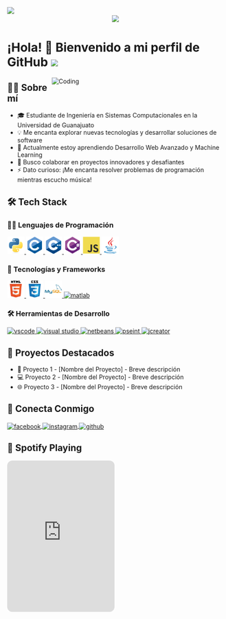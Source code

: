 <img src="https://user-images.githubusercontent.com/73097560/115834477-dbab4500-a447-11eb-908a-139a6edaec5c.gif">

<div align="center">
  <img src="https://readme-typing-svg.herokuapp.com?font=Time+New+Roman&color=%23C8BE25&size=25&center=true&vCenter=true&width=600&height=100&lines=Estudiante+de+Sistemas+Computacionales+@UG;Desarrollador+Full+Stack+en+Formación;Apasionado+por+la+Programación;Siempre+Aprendiendo+Nuevas+Tecnologías" />
</div>

# ¡Hola! 👋 Bienvenido a mi perfil de GitHub <img src="https://media.giphy.com/media/hvRJCLFzcasrR4ia7z/giphy.gif" width="35">

<img align="right" alt="Coding" width="400" src="https://user-images.githubusercontent.com/74038190/229223263-cf2e4b07-2615-4f87-9c38-e37600f8381a.gif">

## 👨‍💻 Sobre mí

- 🎓 Estudiante de Ingeniería en Sistemas Computacionales en la Universidad de Guanajuato
- 💡 Me encanta explorar nuevas tecnologías y desarrollar soluciones de software
- 🌱 Actualmente estoy aprendiendo Desarrollo Web Avanzado y Machine Learning
- 👯 Busco colaborar en proyectos innovadores y desafiantes
- ⚡ Dato curioso: ¡Me encanta resolver problemas de programación mientras escucho música!

## 🛠️ Tech Stack

### 👨‍💻 Lenguajes de Programación

<p align="left">
    <a href="https://www.python.org" target="_blank"> 
        <img src="https://raw.githubusercontent.com/devicons/devicon/master/icons/python/python-original.svg" alt="python" width="40" height="40"/> 
    </a>
    <a href="https://www.cprogramming.com/" target="_blank"> 
        <img src="https://raw.githubusercontent.com/devicons/devicon/master/icons/c/c-original.svg" alt="c" width="40" height="40"/> 
    </a>
    <a href="https://www.w3schools.com/cpp/" target="_blank"> 
        <img src="https://raw.githubusercontent.com/devicons/devicon/master/icons/cplusplus/cplusplus-original.svg" alt="cplusplus" width="40" height="40"/> 
    </a>
    <a href="https://www.w3schools.com/cs/" target="_blank"> 
        <img src="https://raw.githubusercontent.com/devicons/devicon/master/icons/csharp/csharp-original.svg" alt="csharp" width="40" height="40"/> 
    </a>
    <a href="https://developer.mozilla.org/en-US/docs/Web/JavaScript" target="_blank"> 
        <img src="https://raw.githubusercontent.com/devicons/devicon/master/icons/javascript/javascript-original.svg" alt="javascript" width="40" height="40"/> 
    </a>
    <a href="https://www.java.com" target="_blank"> 
        <img src="https://raw.githubusercontent.com/devicons/devicon/master/icons/java/java-original.svg" alt="java" width="40" height="40"/> 
    </a>
</p>

### 🚀 Tecnologías y Frameworks

<p align="left">
    <a href="https://www.w3.org/html/" target="_blank"> 
        <img src="https://raw.githubusercontent.com/devicons/devicon/master/icons/html5/html5-original-wordmark.svg" alt="html5" width="40" height="40"/> 
    </a>
    <a href="https://www.w3schools.com/css/" target="_blank"> 
        <img src="https://raw.githubusercontent.com/devicons/devicon/master/icons/css3/css3-original-wordmark.svg" alt="css3" width="40" height="40"/> 
    </a>
    <a href="https://www.mysql.com/" target="_blank"> 
        <img src="https://raw.githubusercontent.com/devicons/devicon/master/icons/mysql/mysql-original-wordmark.svg" alt="mysql" width="40" height="40"/> 
    </a>
    <a href="https://www.mathworks.com/" target="_blank"> 
        <img src="https://upload.wikimedia.org/wikipedia/commons/2/21/Matlab_Logo.png" alt="matlab" width="40" height="40"/> 
    </a>
</p>

### 🛠️ Herramientas de Desarrollo

<p align="left">
    <a href="https://code.visualstudio.com/" target="_blank"> 
        <img src="https://upload.wikimedia.org/wikipedia/commons/thumb/9/9a/Visual_Studio_Code_1.35_icon.svg/1024px-Visual_Studio_Code_1.35_icon.svg.png" alt="vscode" width="40" height="40"/> 
    </a>
    <a href="https://visualstudio.microsoft.com/" target="_blank"> 
        <img src="https://upload.wikimedia.org/wikipedia/commons/thumb/5/59/Visual_Studio_Icon_2019.svg/1200px-Visual_Studio_Icon_2019.svg.png" alt="visual studio" width="40" height="40"/> 
    </a>
    <a href="https://netbeans.apache.org/" target="_blank"> 
        <img src="https://upload.wikimedia.org/wikipedia/commons/thumb/9/98/Apache_NetBeans_Logo.svg/1200px-Apache_NetBeans_Logo.svg.png" alt="netbeans" width="40" height="40"/> 
    </a>
    <a href="https://www.pseint.com/" target="_blank"> 
        <img src="https://i.ibb.co/NK3v7vt/pseint-icon.png" alt="pseint" width="40" height="40"/> 
    </a>
    <a href="https://www.jcreator.org/" target="_blank"> 
        <img src="https://i.ibb.co/G3QvGxr/jcreator-icon.png" alt="jcreator" width="40" height="40"/> 
    </a>
</p>

## 🌟 Proyectos Destacados

- 🚀 Proyecto 1 - [Nombre del Proyecto] - Breve descripción
- 💻 Proyecto 2 - [Nombre del Proyecto] - Breve descripción
- 🌐 Proyecto 3 - [Nombre del Proyecto] - Breve descripción

## 🤝 Conecta Conmigo

<p align="left">
    <a href="https://www.facebook.com/TU_PERFIL" target="_blank">
        <img align="center" src="https://raw.githubusercontent.com/rahuldkjain/github-profile-readme-generator/master/src/images/icons/Social/facebook.svg" alt="facebook" height="30" width="40" />
    </a>
    <a href="https://www.instagram.com/TU_PERFIL" target="_blank">
        <img align="center" src="https://raw.githubusercontent.com/rahuldkjain/github-profile-readme-generator/master/src/images/icons/Social/instagram.svg" alt="instagram" height="30" width="40" />
    </a>
    <a href="https://github.com/TU_USERNAME" target="_blank">
        <img align="center" src="https://raw.githubusercontent.com/rahuldkjain/github-profile-readme-generator/master/src/images/icons/Social/github.svg" alt="github" height="30" width="40" />
    </a>
</p>

## 🎵 Spotify Playing

<iframe style="border-radius:12px" src="https://open.spotify.com/embed/track/7qWfrXUmYD2UG82tI0pfKm?utm_source=generator" width="250" height="352" frameBorder="0" allowfullscreen="" allow="autoplay; clipboard-write; encrypted-media; fullscreen; picture-in-picture" loading="lazy"></iframe>

